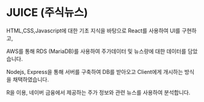 # JUICE (주식뉴스)
HTML,CSS,Javascript에 대한 기초 지식을 바탕으로 React를 사용하여 UI를 구현하고,

AWS를 통해 RDS (MariaDB)를 사용하여 주가데이터 및 뉴스량에 대한 데이터를 담았습니다.

Nodejs, Express을 통해 서버를 구축하여 DB를 받아오고 Client에게 개시하는 방식을 채택하였습니다.


R을 이용, 네이버 금융에서 제공하는 주가 정보와 관련 뉴스를 사용하여 분석합니다.
